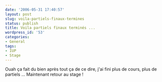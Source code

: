 ```yaml
---
date: '2006-05-31 17:40:57'
layout: post
slug: voila-partiels-finaux-termines
status: publish
title: Voila partiels finaux terminés ...
wordpress_id: '53'
categories:
- General
tags:
- IUP
- Stage
---
```


Ouah ça fait du bien après tout ça de ce dire, j'ai fini plus de cours, plus de partiels ... Maintenant retour au stage !

